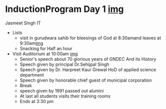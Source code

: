 # InductionProgram Day 1 [img](https://photos.app.goo.gl/WStUtskhR9jKans99)
Jasmeet Singh IT
- Lists
   * visit in gurudwara sahib for bleesings of God at 8:30amand leaves at 9:30am[img](https://photos.app.goo.gl/UkDSSrXGjNqJdWAT8)
   * Snacking for Half an hour
- Visit Auditorium at 10:00am [img](https://photos.app.goo.gl/Fvrp82Fu9a5svifj8)
   * Senior's speech about 70 glorious years of GNDEC And its History 
   * Speech given by principal Dr.Sehijpal Singh
   * Speech given by Dr. Harpreet Kaur Grewal HoD of applied science department
  * Speech given by honorable chief guest of municipal corporation
   * Break 
   * speech given by 1991 passed out alumini
   * At last all students visits their training rooms
   * Ends at 3:30 pm
